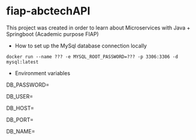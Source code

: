 # fiap-abctechAPI
This project was created in order to learn about Microservices with Java + Springboot (Academic purpose FIAP)

- How to set up the MySql database connection locally

`docker run --name ??? -e MYSQL_ROOT_PASSWORD=??? -p 3306:3306 -d mysql:latest`

- Environment variables

DB_PASSWORD=

DB_USER=

DB_HOST=

DB_PORT=

DB_NAME=
